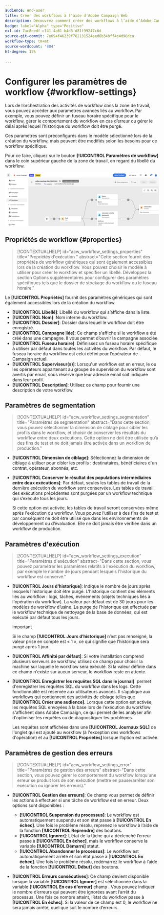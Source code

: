 ```yaml
---
audience: end-user
title: Créer des workflows à l’aide d’Adobe Campaign Web
description: Découvrez comment créer des workflows à l’aide d’Adobe Campaign Web.
badge: label="Alpha" type="Positive"
exl-id: 7ac8eedf-c141-4a61-b4d3-d81f99247c6d
source-git-commit: 7e694f46239f782131524eed6b34bff4c4d98dca
workflow-type: tm+mt
source-wordcount: '884'
ht-degree: 15%

---
```


# Configurer les paramètres de workflow {#workflow-settings}

Lors de l’orchestration des activités de workflow dans la zone de travail, vous pouvez accéder aux paramètres avancés liés au workflow. Par exemple, vous pouvez définir un fuseau horaire spécifique pour le workflow, gérer le comportement du workflow en cas d’erreur ou gérer le délai après lequel l’historique du workflow doit être purgé.

Ces paramètres sont préconfigurés dans le modèle sélectionné lors de la création du workflow, mais peuvent être modifiés selon les besoins pour ce workflow spécifique.

Pour ce faire, cliquez sur le bouton **[!UICONTROL Paramètres de workflow]** dans le coin supérieur gauche de la zone de travail, en regard du libellé du workflow.

![](assets/workflow-settings.png)

## Propriétés de workflow  {#properties}

>[!CONTEXTUALHELP]
>id="acw_workflow_settings_properties"
>title="Propriétés d&#39;exécution "
>abstract="Cette section fournit des propriétés de workflow génériques qui sont également accessibles lors de la création du workflow. Vous pouvez choisir le modèle à utiliser pour créer le workflow et spécifier un libellé. Développez la section Options supplémentaires pour configurer des paramètres spécifiques tels que le dossier de stockage du workflow ou le fuseau horaire."

Le **[!UICONTROL Propriétés]** fournit des paramètres génériques qui sont également accessibles lors de la création du workflow.

* **[!UICONTROL Libellé]**: Libellé du workflow qui s’affiche dans la liste.
* **[!UICONTROL Nom]**: Nom interne du workflow.
* **[!UICONTROL Dossier]**: Dossier dans lequel le workflow doit être enregistré.
* **[!UICONTROL Campagne liée]**: Ce champ s&#39;affiche si le workflow a été créé dans une campagne. Il vous permet d’ouvrir la campagne associée.
* **[!UICONTROL Fuseau horaire]**: Définissez un fuseau horaire spécifique à utiliser par défaut dans toutes les activités du workflow. Par défaut, le fuseau horaire du workflow est celui défini pour l’opérateur de Campaign actuel.
* **[!UICONTROL Superviseur(s)]**: Lorsqu&#39;un workflow est en erreur, le ou les opérateurs appartenant au groupe de supervision du workflow sont avertis par email, sous réserve que leur adresse email soit indiquée dans leur profil.
* **[!UICONTROL Description]**: Utilisez ce champ pour fournir une description de votre workflow.

## Paramètres de segmentation

>[!CONTEXTUALHELP]
>id="acw_workflow_settings_segmentation"
>title="Paramètres de segmentation"
>abstract="Dans cette section, vous pouvez sélectionner la dimension de ciblage pour cibler les profils dans le workflow, et choisir de conserver les résultats du workflow entre deux exécutions. Cette option ne doit être utilisée qu’à des fins de test et ne doit jamais être activée dans un workflow de production."

* **[!UICONTROL Dimension de ciblage]**: Sélectionnez la dimension de ciblage à utiliser pour cibler les profils : destinataires, bénéficiaires d&#39;un contrat, opérateur, abonnés, etc.
* **[!UICONTROL Conserver le résultat des populations intermédiaires entre deux exécutions]**: Par défaut, seules les tables de travail de la dernière exécution du workflow sont conservées. Les tables de travail des exécutions précédentes sont purgées par un workflow technique qui s’exécute tous les jours.

   Si cette option est activée, les tables de travail seront conservées même après l&#39;exécution du workflow. Vous pouvez l’utiliser à des fins de test et par conséquent ne doit être utilisé que dans les environnements de développement ou d’évaluation. Elle ne doit jamais être vérifiée dans un workflow de production.

## Paramètres d&#39;exécution

>[!CONTEXTUALHELP]
>id="acw_workflow_settings_execution"
>title="Paramètres d&#39;exécution"
>abstract="Dans cette section, vous pouvez paramétrer les paramètres relatifs à l&#39;exécution du workflow, par exemple le nombre de jours pendant lesquels l&#39;historique du workflow est conservé."

* **[!UICONTROL Jours d&#39;historique]**: Indique le nombre de jours après lesquels l’historique doit être purgé. L&#39;historique contient des éléments liés au workflow : logs, tâches, événements (objets techniques liés à l&#39;opération du workflow). La valeur par défaut est de 30 jours pour les modèles de workflow d’usine. La purge de l’historique est effectuée par le workflow technique de nettoyage de la base de données, qui est exécuté par défaut tous les jours.

   >[!IMPORTANT]
   >
   >Si le champ **[!UICONTROL Jours d’historique]** n’est pas renseigné, la valeur prise en compte est « 1 », ce qui signifie que l’historique sera purgé après 1 jour.

* **[!UICONTROL Affinité par défaut]**: Si votre installation comprend plusieurs serveurs de workflow, utilisez ce champ pour choisir la machine sur laquelle le workflow sera exécuté. Si la valeur définie dans ce champ n&#39;existe sur aucun serveur, le workflow reste en attente.

* **[!UICONTROL Enregistrer les requêtes SQL dans le journal]**: permet d&#39;enregistrer les requêtes SQL du workflow dans les logs. Cette fonctionnalité est réservée aux utilisateurs avancés. Il s’applique aux workflows qui contiennent des activités de ciblage telles que **[!UICONTROL Créer une audience]**. Lorsque cette option est activée, les requêtes SQL envoyées à la base lors de l&#39;exécution du workflow s&#39;affichent dans Adobe Campaign, ce qui permet de les analyser afin d&#39;optimiser les requêtes ou de diagnostiquer les problèmes.

   Les requêtes sont affichées dans une **[!UICONTROL Journaux SQL]** de l&#39;onglet qui est ajouté au workflow (à l&#39;exception des workflows d&#39;opération) et au **[!UICONTROL Propriétés]** lorsque l’option est activée. <!-- where?-->

## Paramètres de gestion des erreurs

>[!CONTEXTUALHELP]
>id="acw_workflow_settings_error"
>title="Paramètres de gestion des erreurs"
>abstract="Dans cette section, vous pouvez gérer le comportement du workflow lorsqu&#39;une erreur se produit lors de son exécution (mettre en pause/arrêter son exécution ou ignorer les erreurs)."

* **[!UICONTROL Gestion des erreurs]**: Ce champ vous permet de définir les actions à effectuer si une tâche de workflow est en erreur. Deux options sont disponibles :

   * **[!UICONTROL Suspension du processus]**: Le workflow est automatiquement suspendu et son état passe à **[!UICONTROL En échec]**. Une fois le problème résolu, reprenez le workflow à l’aide de la fonction **[!UICONTROL Reprendre]** des boutons.
   * **[!UICONTROL Ignorer]**: L’état de la tâche qui a déclenché l’erreur passe à **[!UICONTROL En échec]**, mais le workflow conserve la variable **[!UICONTROL Démarré]** statut. <!-- TO ADD ONCE SCHEUDLER IS AVAILABLE This configuration is relevant for recurring tasks: if the branch includes a scheduler, it will start normally next time the workflow is executed.-->
   * **[!UICONTROL Abandonner le processus]**: Le workflow est automatiquement arrêté et son état passe à **[!UICONTROL En échec]**. Une fois le problème résolu, redémarrez le workflow à l’aide de la fonction **[!UICONTROL Début]** des boutons.

* **[!UICONTROL Erreurs consécutives]**: Ce champ devient disponible lorsque la variable **[!UICONTROL Ignorer]** est sélectionnée dans la variable **[!UICONTROL En cas d&#39;erreur]** champ . Vous pouvez indiquer le nombre d’erreurs qui peuvent être ignorées avant l’arrêt du processus. Une fois ce nombre atteint, l’état du workflow passe à **[!UICONTROL En échec]**. Si la valeur de ce champ est 0, le workflow ne sera jamais arrêté, quel que soit le nombre d’erreurs.

